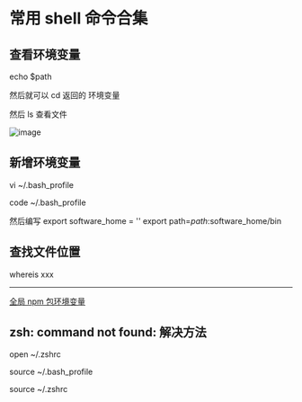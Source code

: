 # 常用 shell 命令合集

## 查看环境变量

echo \$path

然后就可以 cd 返回的 环境变量

然后 ls 查看文件

![image](/engineering/whereis.png)

## 新增环境变量

vi ~/.bash_profile

code ~/.bash_profile

然后编写 export software_home = '' export path=$path:$software_home/bin

## 查找文件位置

whereis xxx

---

[全局 npm 包环境变量](https://www.jianshu.com/p/64c175476acc?utm_source=gold_browser_extension)

## zsh: command not found: 解决方法

open ~/.zshrc

source ~/.bash_profile

source ~/.zshrc    
